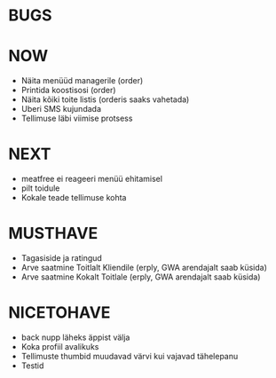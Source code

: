 # BUGS

# NOW
* Näita menüüd managerile (order)
* Printida koostisosi (order)
* Näita kõiki toite listis (orderis saaks vahetada)
* Uberi SMS kujundada
* Tellimuse läbi viimise protsess

# NEXT
* meatfree ei reageeri menüü ehitamisel
* pilt toidule
* Kokale teade tellimuse kohta

# MUSTHAVE
* Tagasiside ja ratingud
* Arve saatmine Toitlalt Kliendile (erply, GWA arendajalt saab küsida)
* Arve saatmine Kokalt Toitlale (erply, GWA arendajalt saab küsida)

# NICETOHAVE
* back nupp läheks äppist välja
* Koka profiil avalikuks
* Tellimuste thumbid muudavad värvi kui vajavad tähelepanu
* Testid
